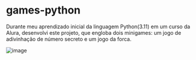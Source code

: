 # games-python
Durante meu aprendizado inicial da linguagem Python(3.11) em um curso da Alura, desenvolvi este projeto, que engloba dois minigames: um jogo de adivinhação de número secreto e um jogo da forca.

![image](https://github.com/llealcruz/games-python/assets/55967893/e05558b3-4d47-46ad-870e-cfc9d2f93fe3)
